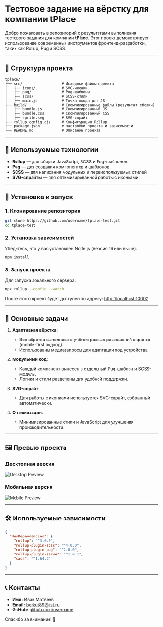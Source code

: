 
# Тестовое задание на вёрстку для компании tPlace

Добро пожаловать в репозиторий с результатами выполнения тестового задания для компании **tPlace**. Этот проект демонстрирует использование современных инструментов фронтенд-разработки, таких как Rollup, Pug и SCSS.

---

## 📂 Структура проекта

```
tplace/
├── src/                  # Исходные файлы проекта
│   ├── icons/            # SVG-иконки
│   ├── pug/              # Pug-шаблоны
│   ├── scss/             # SCSS-стили
│   ├── main.js           # Точка входа для JS
├── build/                # Скомпилированные файлы (результат сборки)
│   ├── bundle.js         # Скомпилированный JS
│   ├── bundle.css        # Скомпилированный CSS
│   ├── sprite.svg        # SVG-спрайт
├── rollup.config.cjs     # Конфигурация Rollup
├── package.json          # Настройки проекта и зависимости
└── README.md             # Описание проекта
```

---

## 🚀 Используемые технологии

- **Rollup** — для сборки JavaScript, SCSS и Pug-шаблонов.
- **Pug** — для создания компонентов и шаблонов.
- **SCSS** — для написания модульных и переиспользуемых стилей.
- **SVG-спрайты** — для оптимизированной работы с иконками.

---

## 🔧 Установка и запуск

### 1. Клонирование репозитория
```bash
git clone https://github.com/username/tplace-test.git
cd tplace-test
```

### 2. Установка зависимостей
Убедитесь, что у вас установлен Node.js (версия 16 или выше).
```bash
npm install
```

### 3. Запуск проекта
Для запуска локального сервера:
```bash
npx rollup --config --watch
```

После этого проект будет доступен по адресу: [http://localhost:10002](http://localhost:10002)

---

## 📜 Основные задачи

1. **Адаптивная вёрстка**:
   - Вся вёрстка выполнена с учётом разных разрешений экранов (mobile-first подход).
   - Использованы медиазапросы для адаптации под устройства.

2. **Модульный код**:
   - Каждый компонент вынесен в отдельный Pug-шаблон и SCSS-модуль.
   - Логика и стили разделены для удобной поддержки.

3. **SVG-спрайт**:
   - Для работы с иконками используется SVG-спрайт, собранный автоматически.

4. **Оптимизация**:
   - Минимизированные стили и JavaScript для улучшения производительности.

---

## 🖼️ Превью проекта

### Десктопная версия
![Desktop Preview](https://via.placeholder.com/800x400?text=Desktop+Preview)

### Мобильная версия
![Mobile Preview](https://via.placeholder.com/400x800?text=Mobile+Preview)

---

## 🛠 Используемые зависимости

```json
{
  "devDependencies": {
    "rollup": "^3.0.0",
    "rollup-plugin-scss": "^4.0.0",
    "rollup-plugin-pug": "^2.0.0",
    "rollup-plugin-serve": "^1.0.1",
    "sass": "^1.64.2"
  }
}
```

---

## 📞 Контакты

- **Имя:** Иван Матвеев
- **Email:** berkut89@list.ru
- **GitHub:** [github.com/username](https://github.com/s1ick)

Спасибо за внимание! 🙂
